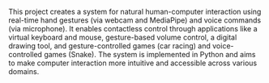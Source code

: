 This project creates a system for natural human-computer interaction using real-time hand gestures (via webcam and MediaPipe) and voice commands (via microphone). It enables contactless control through applications like a virtual keyboard and mouse, gesture-based volume control, a digital drawing tool, and gesture-controlled games (car racing) and voice-controlled games (Snake). The system is implemented in Python and aims to make computer interaction more intuitive and accessible across various domains.
